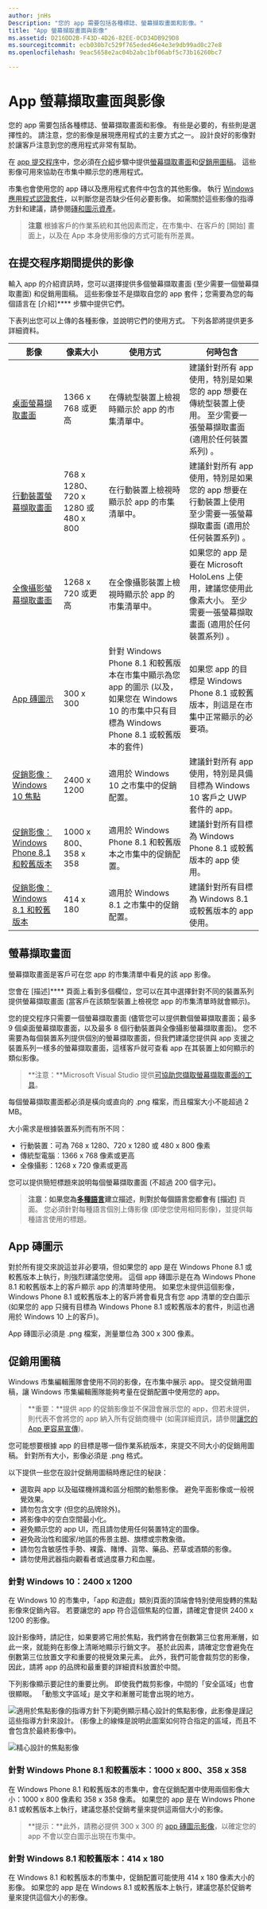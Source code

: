 ```yaml
---
author: jnHs
Description: "您的 app 需要包括各種標誌、螢幕擷取畫面和影像。"
title: "App 螢幕擷取畫面與影像"
ms.assetid: D216DD2B-F43D-4D26-82EE-0CD34DB929D8
ms.sourcegitcommit: ecb030b7c529f765eded46e4e3e9db99ad0c27e8
ms.openlocfilehash: 9eac5658e2ac04b2abc1bf06abf5c73b16260bc7

---
```


# App 螢幕擷取畫面與影像


您的 app 需要包括各種標誌、螢幕擷取畫面和影像。 有些是必要的，有些則是選擇性的。 請注意，您的影像是展現應用程式的主要方式之一。 設計良好的影像對於讓客戶注意到您的應用程式非常有幫助。

在 [app 提交程序](app-submissions.md)中，您必須在[介紹](create-app-descriptions.md)步驟中提供[螢幕擷取畫面](#screenshots)和[促銷用圖稿](#promotional-artwork)。 這些影像可用來協助在市集中顯示您的應用程式。

市集也會使用您的 app 磚以及應用程式套件中包含的其他影像。 執行 [Windows 應用程式認證套件](https://msdn.microsoft.com/library/windows/apps/mt186449)，以判斷您是否缺少任何必要影像。 如需關於這些影像的指導方針和建議，請參閱[磚和圖示資產](../controls-and-patterns/tiles-and-notifications-app-assets.md)。

> **注意** 根據客戶的作業系統和其他因素而定，在市集中、在客戶的 [開始] 畫面上，以及在 App 本身使用影像的方式可能有所差異。


## 在提交程序期間提供的影像

輸入 app 的介紹資訊時，您可以選擇提供多個螢幕擷取畫面 (至少需要一個螢幕擷取畫面) 和促銷用圖稿。 這些影像並不是擷取自您的 app 套件；您需要為您的每個語言在 [介紹]**** 步驟中提供它們。

下表列出您可以上傳的各種影像，並說明它們的使用方式。 下列各節將提供更多詳細資料。

| 影像                                                       | 像素大小                           | 使用方式                                                                                                                                                                           | 何時包含                                                                                                                                            |
|-------------------------------------------------------------|--------------------------------------|---------------------------------------------------------------------------------------------------------------------------------------------------------------------------------|------------------------------------------------------------------------------------------------------------------------------------------------------------|
| [桌面螢幕擷取畫面](#screenshots)                         | 1366 x 768 或更高                 | 在傳統型裝置上檢視時顯示於 app 的市集清單中。                                                                                                          | 建議針對所有 app 使用，特別是如果您的 app 想要在傳統型裝置上使用。 至少需要一張螢幕擷取畫面 (適用於任何裝置系列) 。 |
| [行動裝置螢幕擷取畫面](#screenshots)                          | 768 x 1280、720 x 1280 或 480 x 800 | 在行動裝置上檢視時顯示於 app 的市集清單中。                                                                                                           | 建議針對所有 app 使用，特別是如果您的 app 想要在行動裝置上使用 至少需要一張螢幕擷取畫面 (適用於任何裝置系列) 。 |
| [全像攝影螢幕擷取畫面](#screenshots)                          | 1268 x 720 或更高                 | 在全像攝影裝置上檢視時顯示於 app 的市集清單中。                                                                                                           | 如果您的 app 是要在 Microsoft HoloLens 上使用，建議您使用此像素大小。 至少需要一張螢幕擷取畫面 (適用於任何裝置系列) 。 |
| [App 磚圖示](#app-tile-icon)                             | 300 x 300                            | 針對 Windows Phone 8.1 和較舊版本在市集中顯示為您 app 的圖示 (以及，如果您在 Windows 10 的市集中只有目標為 Windows Phone 8.1 或較舊版本的套件) | 如果您 app 的目標是 Windows Phone 8.1 或較舊版本，則這是在市集中正常顯示的必要項。                                                                 |
| [促銷影像：Windows 10 焦點](#promotional-artwork) | 2400 x 1200                          | 適用於 Windows 10 之市集中的促銷配置。                                                                                                                        | 建議針對所有 app 使用，特別是具備目標為 Windows 10 客戶之 UWP 套件的 app。                                                               |
| [促銷影像：Windows Phone 8.1 和較舊版本](#promotional-artwork) | 1000 x 800、358 x 358                | 適用於 Windows Phone 8.1 和較舊版本之市集中的促銷配置。                                                                                                     | 建議針對所有目標為 Windows Phone 8.1 或較舊版本的 app 使用。                                                                                           |
| [促銷影像：Windows 8.1 和較舊版本](#promotional-artwork)        | 414 x 180                            | 適用於 Windows 8.1 之市集中的促銷配置。                                                                                                                       | 建議針對所有目標為 Windows 8.1 或較舊版本的 app 使用。                                                                                                 |
 

## 螢幕擷取畫面

螢幕擷取畫面是客戶可在您 app 的市集清單中看見的該 app 影像。

您會在 [描述]**** 頁面上看到多個欄位，您可以在其中選擇針對不同的裝置系列提供螢幕擷取畫面 (當客戶在該類型裝置上檢視您 app 的市集清單時就會顯示)。

您的提交程序只需要一個螢幕擷取畫面 (儘管您可以提供數個螢幕擷取畫面；最多 9 個桌面螢幕擷取畫面，以及最多 8 個行動裝置與全像攝影螢幕擷取畫面)。 您不需要為每個裝置系列提供個別的螢幕擷取畫面，但我們建議您提供與 app 支援之裝置系列一樣多的螢幕擷取畫面，這樣客戶就可查看 app 在其裝置上如何顯示的類似影像。

> **注意：**Microsoft Visual Studio 提供[可協助您擷取螢幕擷取畫面的工具](http://go.microsoft.com/fwlink/p/?LinkId=221135)。

每個螢幕擷取畫面都必須是橫向或直向的 .png 檔案，而且檔案大小不能超過 2 MB。

大小需求是根據裝置系列而有所不同：
- 行動裝置：可為 768 x 1280、720 x 1280 或 480 x 800 像素
- 傳統型電腦︰1366 x 768 像素或更高
- 全像攝影：1268 x 720 像素或更高

您可以提供簡短標題來說明每個螢幕擷取畫面 (不超過 200 個字元)。

> **注意：**如果您為[多種語言](supported-languages.md)建立描述，則對於每個語言您都會有 [描述]**** 頁面。 您必須針對每種語言個別上傳影像 (即使您使用相同影像)，並提供每種語言使用的標題。


## App 磚圖示

對於所有提交來說這並非必要項，但如果您的 app 是在 Windows Phone 8.1 或較舊版本上執行，則強烈建議您使用。 這個 app 磚圖示是在為 Windows Phone 8.1 和較舊版本上的客戶顯示 app 的清單時使用。 如果您未提供這個影像，Windows Phone 8.1 或較舊版本上的客戶將會看見含有您 app 清單的空白圖示 (如果您的 app 只擁有目標為 Windows Phone 8.1 或較舊版本的套件，則這也適用於 Windows 10 上的客戶)。

App 磚圖示必須是 .png 檔案，測量單位為 300 x 300 像素。

## 促銷用圖稿

Windows 市集編輯團隊會使用不同的影像，在市集中展示 app。 提交促銷用圖稿，讓 Windows 市集編輯團隊能夠考量在促銷配置中使用您的 app。

> **重要：**提供 app 的促銷影像並不保證會展示您的 app，但若未提供，則代表不會將您的 app 納入所有促銷商機中 (如需詳細資訊，請參閱[讓您的 App 更容易宣傳](make-your-app-easier-to-promote.md))。

您可能想要根據 app 的目標是哪一個作業系統版本，來提交不同大小的促銷用圖稿。 針對所有大小，影像必須是 .png 格式。

以下提供一些您在設計促銷用圖稿時應記住的秘訣：

-   選取與 app 以及磁碟機辨識和區分相關的動態影像。 避免平面影像或一般視覺效果。
-   請勿包含文字 (但您的品牌除外)。
-   將影像中的空白空間最小化。
-   避免顯示您的 app UI，而且請勿使用任何裝置特定的圖像。
-   避免政治性和國家/地區的佈景主題、旗標或宗教象徵。
-   請勿包含敏感性手勢、裸露、賭博、貨幣、藥品、菸草或酒類的影像。
-   請勿使用武器指向觀看者或過度暴力和血腥。

### 針對 Windows 10：2400 x 1200

在 Windows 10 的市集中，「app 和遊戲」類別頁面的頂端會特別使用旋轉的焦點影像來促銷內容。 若要讓您的 app 符合這個焦點的位置，請確定會提供 2400 x 1200 的影像。

設計影像時，請記住，如果要將它用於焦點，我們將會在倒數第三位套用漸層，如此一來，就能夠在影像上清晰地顯示行銷文字。 基於此因素，請確定您會避免在倒數第三位放置文字和重要的視覺效果元素。 此外，我們可能會裁剪您的影像，因此，請將 app 的品牌和最重要的詳細資料放置於中間。

下列影像顯示要記住的重要比例。 即使我們裁剪影像，中間的「安全區域」也會很顯眼。 「動態文字區域」是文字和漸層可能會出現的地方。

![適用於焦點影像的指導方針](images/spotlight1.jpg)下列範例顯示精心設計的焦點影像，此影像是謹記這些指導方針來設計。 (影像上的線條是說明此圖案如何符合指定的區域，而且不會包含於最終影像中)。

![精心設計的焦點影像](images/spotlight2.jpg)
### 針對 Windows Phone 8.1 和較舊版本：1000 x 800、358 x 358

在 Windows Phone 8.1 和較舊版本的市集中，會在促銷配置中使用兩個影像大小：1000 x 800 像素和 358 x 358 像素。 如果您的 app 是在 Windows Phone 8.1 或較舊版本上執行，建議您基於促銷考量來提供這兩個大小的影像。

> **提示：**此外，請務必提供 300 x 300 的 [app 磚圖示影像](#app-tile-icon)，以確定您的 app 不會以空白圖示出現在市集中。

### 針對 Windows 8.1 和較舊版本：414 x 180

在 Windows 8.1 和較舊版本的市集中，促銷配置可能使用 414 x 180 像素大小的影像。 如果您的 app 是在 Windows 8.1 或較舊版本上執行，建議您基於促銷考量來提供這個大小的影像。



<!--HONumber=Jun16_HO4-->


